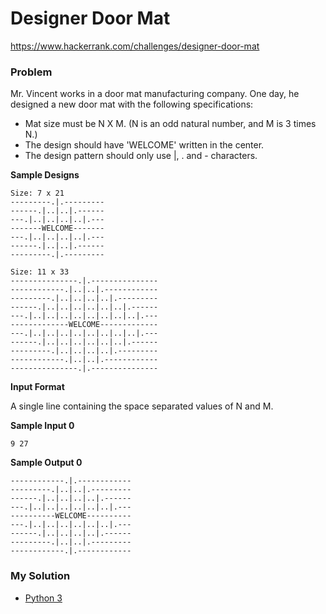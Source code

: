 # Designer Door Mat

https://www.hackerrank.com/challenges/designer-door-mat

### Problem

Mr. Vincent works in a door mat manufacturing company. One day, he designed a new door mat with the following specifications:

- Mat size must be N X M. (N is an odd natural number, and M is 3 times N.)
- The design should have 'WELCOME' written in the center.
- The design pattern should only use |, . and - characters.

**Sample Designs**
```
Size: 7 x 21 
---------.|.---------  
------.|..|..|.------  
---.|..|..|..|..|.---  
-------WELCOME-------  
---.|..|..|..|..|.---  
------.|..|..|.------  
---------.|.---------  

Size: 11 x 33  
---------------.|.---------------  
------------.|..|..|.------------  
---------.|..|..|..|..|.---------  
------.|..|..|..|..|..|..|.------  
---.|..|..|..|..|..|..|..|..|.---  
-------------WELCOME-------------  
---.|..|..|..|..|..|..|..|..|.---  
------.|..|..|..|..|..|..|.------  
---------.|..|..|..|..|.---------  
------------.|..|..|.------------  
---------------.|.---------------  
```

**Input Format**

A single line containing the space separated values of N and M.

**Sample Input 0**

```
9 27
```

**Sample Output 0**

```
------------.|.------------  
---------.|..|..|.---------  
------.|..|..|..|..|.------  
---.|..|..|..|..|..|..|.---  
----------WELCOME----------  
---.|..|..|..|..|..|..|.---  
------.|..|..|..|..|.------  
---------.|..|..|.---------  
------------.|.------------  
```

### My Solution


- [Python 3](python3.py)